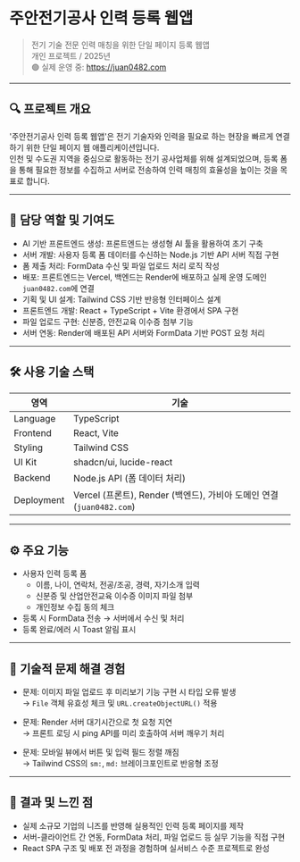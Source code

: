 # 주안전기공사 인력 등록 웹앱

> 전기 기술 전문 인력 매칭을 위한 단일 페이지 등록 웹앱  
> 개인 프로젝트 / 2025년  
> 🟢 실제 운영 중: https://juan0482.com

---

## 🔍 프로젝트 개요

'주안전기공사 인력 등록 웹앱'은 전기 기술자와 인력을 필요로 하는 현장을 빠르게 연결하기 위한 단일 페이지 웹 애플리케이션입니다.  
인천 및 수도권 지역을 중심으로 활동하는 전기 공사업체를 위해 설계되었으며, 등록 폼을 통해 필요한 정보를 수집하고 서버로 전송하여 인력 매칭의 효율성을 높이는 것을 목표로 합니다.

---

## 💼 담당 역할 및 기여도

- AI 기반 프론트엔드 생성: 프론트엔드는 생성형 AI 툴을 활용하여 초기 구축
- 서버 개발: 사용자 등록 폼 데이터를 수신하는 Node.js 기반 API 서버 직접 구현
- 폼 제출 처리: FormData 수신 및 파일 업로드 처리 로직 작성
- 배포: 프론트엔드는 Vercel, 백엔드는 Render에 배포하고 실제 운영 도메인 `juan0482.com`에 연결
- 기획 및 UI 설계: Tailwind CSS 기반 반응형 인터페이스 설계
- 프론트엔드 개발: React + TypeScript + Vite 환경에서 SPA 구현
- 파일 업로드 구현: 신분증, 안전교육 이수증 첨부 기능
- 서버 연동: Render에 배포된 API 서버와 FormData 기반 POST 요청 처리

---

## 🛠️ 사용 기술 스택

| 영역       | 기술                                                                  |
| ---------- | --------------------------------------------------------------------- |
| Language   | TypeScript                                                            |
| Frontend   | React, Vite                                                           |
| Styling    | Tailwind CSS                                                          |
| UI Kit     | shadcn/ui, lucide-react                                               |
| Backend    | Node.js API (폼 데이터 처리)                                          |
| Deployment | Vercel (프론트), Render (백엔드), 가비아 도메인 연결 (`juan0482.com`) |

---

## ⚙️ 주요 기능

- 사용자 인력 등록 폼
  - 이름, 나이, 연락처, 전공/조공, 경력, 자기소개 입력
  - 신분증 및 산업안전교육 이수증 이미지 파일 첨부
  - 개인정보 수집 동의 체크
- 등록 시 FormData 전송 → 서버에서 수신 및 처리
- 등록 완료/에러 시 Toast 알림 표시

---

## 🚧 기술적 문제 해결 경험

- 문제: 이미지 파일 업로드 후 미리보기 기능 구현 시 타입 오류 발생  
  → `File` 객체 유효성 체크 및 `URL.createObjectURL()` 적용

- 문제: Render 서버 대기시간으로 첫 요청 지연  
  → 프론트 로딩 시 ping API를 미리 호출하여 서버 깨우기 처리

- 문제: 모바일 뷰에서 버튼 및 입력 필드 정렬 깨짐  
  → Tailwind CSS의 `sm:`, `md:` 브레이크포인트로 반응형 조정

---

## 🎯 결과 및 느낀 점

- 실제 소규모 기업의 니즈를 반영해 실용적인 인력 등록 페이지를 제작
- 서버-클라이언트 간 연동, FormData 처리, 파일 업로드 등 실무 기능을 직접 구현
- React SPA 구조 및 배포 전 과정을 경험하며 실서비스 수준 프로젝트로 완성
